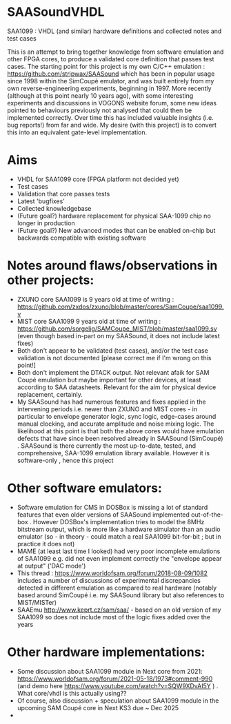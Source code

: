 # SAASoundVHDL
SAA1099 : VHDL (and similar) hardware definitions and collected notes and test cases

This is an attempt to bring together knowledge from software emulation and other FPGA cores, to produce a validated core definition that passes test cases.
The starting point for this project is my own C/C++ emulation : https://github.com/stripwax/SAASound  which has been in popular usage since 1998 within the SimCoupé emulator, and was built entirely from my own reverse-engineering experiments, beginning in 1997.
More recently (although at this point nearly 10 years ago), with some interesting experiments and discussions in VOGONS website forum, some new ideas pointed to behaviours
previously not analysed that could then be implemented correctly.  Over time this has included valuable insights (i.e. bug reports!) from far and wide.
My desire (with this project) is to convert this into an equivalent gate-level implementation.

# Aims
* VHDL for SAA1099 core (FPGA platform not decided yet)
* Test cases
* Validation that core passes tests
* Latest 'bugfixes'
* Collected knowledgebase
* (Future goal?) hardware replacement for physical SAA-1099 chip no longer in production
* (Future goal?) New advanced modes that can be enabled on-chip but backwards compatible with existing software


# Notes around flaws/observations in other projects:

* ZXUNO core SAA1099 is 9 years old at time of writing : https://github.com/zxdos/zxuno/blob/master/cores/SamCoupe/saa1099.v
* MIST core SAA1099 9 years old at time of writing : https://github.com/sorgelig/SAMCoupe_MIST/blob/master/saa1099.sv  (even though based in-part on my SAASound, it does not include latest fixes)
* Both don't appear to be validated (test cases), and/or the test case validation is not documented  [please correct me if I'm wrong on this point!]
* Both don't implement the DTACK output. Not relevant afaik for SAM Coupé emulation but maybe important for other devices, at least according to SAA datasheets.  Relevant for the aim for physical device replacement, certainly.
* My SAASound has had numerous features and fixes applied in the intervening periods i.e. newer than ZXUNO and MIST cores - in particular to envelope generator logic, sync logic, edge-cases around manual clocking, and accurate amplitude and noise mixing logic. The likelihood at this point is that both the above cores would have emulation defects that have since been resolved already in SAASound (SimCoupé) .  SAASound is there currently the most up-to-date, tested, and comprehensive, SAA-1099 emulation library available.  However it is software-only , hence this project

# Other software emulators:
* Software emulation for CMS in DOSBox is missing a lot of standard features that even older versions of SAASound implemented out-of-the-box . However DOSBox's implementation tries to model the 8MHz bitstream output, which is more like a hardware simulator than an audio emulator (so - in theory - could match a real SAA1099 bit-for-bit ; but in practice it does not)
* MAME (at least last time I looked) had very poor incomplete emulations of SAA1099 e.g. did not even implement correctly the "envelope appear at output" ('DAC mode')
* This thread : https://www.worldofsam.org/forum/2018-08-09/1082 includes a number of discussions of experimental discrepancies detected in different emulation as compared to real hardware (notably based around SimCoupé i.e. my SAASound library but also references to MIST/MISTer)
* SAAEmu http://www.keprt.cz/sam/saa/ - based on an old version of my SAA1099 so does not include most of the logic fixes added over the years
  
# Other hardware implementations:
* Some discussion about SAA1099 module in Next core from 2021: https://www.worldofsam.org/forum/2021-05-18/1973#comment-990  (and demo here https://www.youtube.com/watch?v=SQW9XDvAI5Y )  .  What core/vhdl is this actually using??
* Of course, also discussion + speculation about SAA1099 module in the upcoming SAM Coupé core in Next KS3 due ~ Dec 2025
* 
